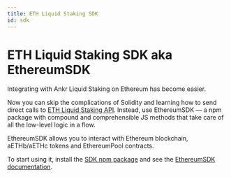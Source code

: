 ```yaml
---
title: ETH Liquid Staking SDK
id: sdk
---
```


# ETH Liquid Staking SDK aka EthereumSDK

Integrating with Ankr Liquid Staking on Ethereum has become easier. 

Now you can skip the complications of Solidity and learning how to send direct calls to [ETH Liquid Staking API](https://www.ankr.com/docs/staking/liquid-staking/eth/api/). 
Instead, use EthereumSDK — a npm package with compound and comprehensible JS methods that take care of all the low-level logic in a flow.

EthereumSDK allows you to interact with Ethereum blockchain, aETHb/aETHc tokens and EthereumPool contracts.

To start using it, install the [SDK npm package](https://www.npmjs.com/package/@ankr.com/staking-sdk) and see the [EthereumSDK documentation](https://www.ankr.com/docs/staking/sdk/classes/EthereumSDK.html).